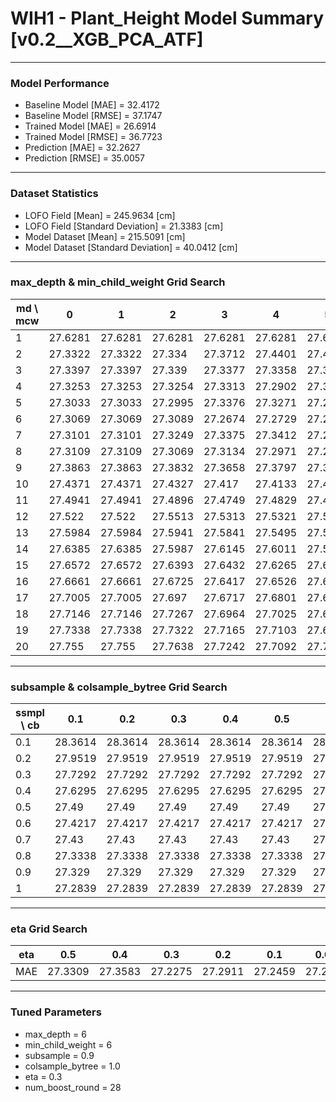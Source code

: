 # WIH1 - Plant_Height Model Summary [v0.2__XGB_PCA_ATF]

***

### Model Performance

- Baseline Model [MAE] = 32.4172
- Baseline Model [RMSE] = 37.1747
- Trained Model [MAE] = 26.6914
- Trained Model [RMSE] = 36.7723
- Prediction [MAE] = 32.2627
- Prediction [RMSE] = 35.0057
***

### Dataset Statistics

- LOFO Field [Mean] = 245.9634 [cm]
- LOFO Field [Standard Deviation] = 21.3383 [cm]
- Model Dataset [Mean] = 215.5091 [cm]
- Model Dataset [Standard Deviation] = 40.0412 [cm]
***

### max_depth & min_child_weight Grid Search

|   md \ mcw |       0 |       1 |       2 |       3 |       4 |       5 |       6 |       7 |       8 |       9 |      10 |      11 |      12 |      13 |      14 |      15 |      16 |      17 |      18 |      19 |      20 |
|------------|---------|---------|---------|---------|---------|---------|---------|---------|---------|---------|---------|---------|---------|---------|---------|---------|---------|---------|---------|---------|---------|
|          1 | 27.6281 | 27.6281 | 27.6281 | 27.6281 | 27.6281 | 27.6281 | 27.6281 | 27.6281 | 27.6323 | 27.7831 | 27.675  | 27.675  | 27.675  | 27.675  | 27.6848 | 27.7595 | 27.7542 | 27.7354 | 27.7354 | 27.7354 | 27.7354 |
|          2 | 27.3322 | 27.3322 | 27.334  | 27.3712 | 27.4401 | 27.4513 | 27.432  | 27.3959 | 27.3392 | 27.4583 | 27.4562 | 27.4389 | 27.478  | 27.4765 | 27.4196 | 27.3599 | 27.477  | 27.4933 | 27.3894 | 27.3494 | 27.3623 |
|          3 | 27.3397 | 27.3397 | 27.339  | 27.3377 | 27.3358 | 27.3465 | 27.3736 | 27.3594 | 27.3436 | 27.3312 | 27.3652 | 27.3304 | 27.3263 | 27.3118 | 27.3817 | 27.3297 | 27.3102 | 27.3394 | 27.3754 | 27.3511 | 27.3459 |
|          4 | 27.3253 | 27.3253 | 27.3254 | 27.3313 | 27.2902 | 27.303  | 27.2817 | 27.2795 | 27.2877 | 27.2982 | 27.3096 | 27.305  | 27.3023 | 27.3008 | 27.3139 | 27.3385 | 27.3285 | 27.3354 | 27.3128 | 27.3004 | 27.3349 |
|          5 | 27.3033 | 27.3033 | 27.2995 | 27.3376 | 27.3271 | 27.2708 | 27.2752 | 27.2718 | 27.2981 | 27.2739 | 27.306  | 27.313  | 27.3475 | 27.3381 | 27.3335 | 27.3041 | 27.3109 | 27.3001 | 27.308  | 27.309  | 27.3263 |
|          6 | 27.3069 | 27.3069 | 27.3089 | 27.2674 | 27.2729 | 27.2965 | 27.2546 | 27.2791 | 27.3082 | 27.2832 | 27.2681 | 27.281  | 27.294  | 27.2826 | 27.3181 | 27.2996 | 27.3236 | 27.2954 | 27.2717 | 27.2941 | 27.2906 |
|          7 | 27.3101 | 27.3101 | 27.3249 | 27.3375 | 27.3412 | 27.2898 | 27.2891 | 27.2586 | 27.2639 | 27.2964 | 27.2804 | 27.2977 | 27.3194 | 27.3264 | 27.3099 | 27.2879 | 27.2722 | 27.2936 | 27.2905 | 27.2937 | 27.2939 |
|          8 | 27.3109 | 27.3109 | 27.3069 | 27.3134 | 27.2971 | 27.2902 | 27.2995 | 27.3068 | 27.3143 | 27.309  | 27.3    | 27.3219 | 27.3189 | 27.2995 | 27.306  | 27.3184 | 27.2968 | 27.3488 | 27.3298 | 27.3141 | 27.2823 |
|          9 | 27.3863 | 27.3863 | 27.3832 | 27.3658 | 27.3797 | 27.3569 | 27.3377 | 27.3522 | 27.3502 | 27.3435 | 27.3702 | 27.3566 | 27.2936 | 27.3265 | 27.2967 | 27.3825 | 27.3267 | 27.3352 | 27.3474 | 27.2751 | 27.2707 |
|         10 | 27.4371 | 27.4371 | 27.4327 | 27.417  | 27.4133 | 27.4263 | 27.3824 | 27.4123 | 27.4119 | 27.3871 | 27.4167 | 27.3902 | 27.3698 | 27.3516 | 27.377  | 27.349  | 27.3584 | 27.3788 | 27.4132 | 27.354  | 27.3602 |
|         11 | 27.4941 | 27.4941 | 27.4896 | 27.4749 | 27.4829 | 27.4758 | 27.4353 | 27.4439 | 27.4359 | 27.4668 | 27.4563 | 27.4278 | 27.4073 | 27.3847 | 27.4027 | 27.3796 | 27.3733 | 27.3952 | 27.3918 | 27.3572 | 27.3721 |
|         12 | 27.522  | 27.522  | 27.5513 | 27.5313 | 27.5321 | 27.5272 | 27.5027 | 27.4944 | 27.4909 | 27.485  | 27.479  | 27.4657 | 27.4222 | 27.3901 | 27.4166 | 27.4148 | 27.3905 | 27.3849 | 27.4163 | 27.3829 | 27.3638 |
|         13 | 27.5984 | 27.5984 | 27.5941 | 27.5841 | 27.5495 | 27.5532 | 27.5507 | 27.5135 | 27.5118 | 27.5134 | 27.5116 | 27.4856 | 27.4827 | 27.463  | 27.4587 | 27.451  | 27.4409 | 27.4042 | 27.4008 | 27.4175 | 27.4165 |
|         14 | 27.6385 | 27.6385 | 27.5987 | 27.6145 | 27.6011 | 27.5904 | 27.5689 | 27.5503 | 27.5702 | 27.5531 | 27.5257 | 27.5165 | 27.4985 | 27.4879 | 27.4615 | 27.4667 | 27.437  | 27.4224 | 27.4499 | 27.4179 | 27.4108 |
|         15 | 27.6572 | 27.6572 | 27.6393 | 27.6432 | 27.6265 | 27.6287 | 27.5802 | 27.5963 | 27.5839 | 27.5805 | 27.5278 | 27.5225 | 27.5095 | 27.5014 | 27.482  | 27.4604 | 27.4597 | 27.4142 | 27.4642 | 27.439  | 27.4665 |
|         16 | 27.6661 | 27.6661 | 27.6725 | 27.6417 | 27.6526 | 27.6569 | 27.624  | 27.6124 | 27.6109 | 27.5939 | 27.5782 | 27.5762 | 27.5093 | 27.5    | 27.4873 | 27.4921 | 27.4769 | 27.4616 | 27.4686 | 27.4483 | 27.4425 |
|         17 | 27.7005 | 27.7005 | 27.697  | 27.6717 | 27.6801 | 27.6622 | 27.6363 | 27.6315 | 27.6316 | 27.6255 | 27.5873 | 27.598  | 27.5702 | 27.5264 | 27.5227 | 27.511  | 27.4985 | 27.46   | 27.4573 | 27.4477 | 27.4491 |
|         18 | 27.7146 | 27.7146 | 27.7267 | 27.6964 | 27.7025 | 27.6829 | 27.6696 | 27.628  | 27.6528 | 27.6231 | 27.6214 | 27.5897 | 27.5661 | 27.5546 | 27.5233 | 27.5149 | 27.4987 | 27.4996 | 27.4937 | 27.461  | 27.4819 |
|         19 | 27.7338 | 27.7338 | 27.7322 | 27.7165 | 27.7103 | 27.6924 | 27.664  | 27.6497 | 27.6418 | 27.6397 | 27.6314 | 27.5962 | 27.5888 | 27.5525 | 27.5521 | 27.543  | 27.5451 | 27.5029 | 27.4755 | 27.5027 | 27.4755 |
|         20 | 27.755  | 27.755  | 27.7638 | 27.7242 | 27.7092 | 27.7063 | 27.6748 | 27.6576 | 27.6651 | 27.6362 | 27.6124 | 27.6062 | 27.5952 | 27.5641 | 27.5489 | 27.5556 | 27.5293 | 27.5136 | 27.4888 | 27.5064 | 27.4824 |

***

### subsample & colsample_bytree Grid Search

|   ssmpl \ cb |     0.1 |     0.2 |     0.3 |     0.4 |     0.5 |     0.6 |     0.7 |     0.8 |     0.9 |     1.0 |
|--------------|---------|---------|---------|---------|---------|---------|---------|---------|---------|---------|
|          0.1 | 28.3614 | 28.3614 | 28.3614 | 28.3614 | 28.3614 | 28.3614 | 28.3614 | 28.3614 | 28.3614 | 28.5083 |
|          0.2 | 27.9519 | 27.9519 | 27.9519 | 27.9519 | 27.9519 | 27.9519 | 27.9519 | 27.9519 | 27.9519 | 27.9781 |
|          0.3 | 27.7292 | 27.7292 | 27.7292 | 27.7292 | 27.7292 | 27.7292 | 27.7292 | 27.7292 | 27.7292 | 27.7448 |
|          0.4 | 27.6295 | 27.6295 | 27.6295 | 27.6295 | 27.6295 | 27.6295 | 27.6295 | 27.6295 | 27.6295 | 27.5823 |
|          0.5 | 27.49   | 27.49   | 27.49   | 27.49   | 27.49   | 27.49   | 27.49   | 27.49   | 27.49   | 27.5553 |
|          0.6 | 27.4217 | 27.4217 | 27.4217 | 27.4217 | 27.4217 | 27.4217 | 27.4217 | 27.4217 | 27.4217 | 27.4011 |
|          0.7 | 27.43   | 27.43   | 27.43   | 27.43   | 27.43   | 27.43   | 27.43   | 27.43   | 27.43   | 27.3996 |
|          0.8 | 27.3338 | 27.3338 | 27.3338 | 27.3338 | 27.3338 | 27.3338 | 27.3338 | 27.3338 | 27.3338 | 27.3152 |
|          0.9 | 27.329  | 27.329  | 27.329  | 27.329  | 27.329  | 27.329  | 27.329  | 27.329  | 27.329  | 27.2275 |
|          1   | 27.2839 | 27.2839 | 27.2839 | 27.2839 | 27.2839 | 27.2839 | 27.2839 | 27.2839 | 27.2839 | 27.2546 |

***

### eta Grid Search

| eta   |     0.5 |     0.4 |     0.3 |     0.2 |     0.1 |    0.01 |   0.001 |
|-------|---------|---------|---------|---------|---------|---------|---------|
| MAE   | 27.3309 | 27.3583 | 27.2275 | 27.2911 | 27.2459 | 27.2404 | 82.3837 |

***

### Tuned Parameters

- max_depth = 6
- min_child_weight = 6
- subsample = 0.9
- colsample_bytree = 1.0
- eta = 0.3
- num_boost_round = 28
